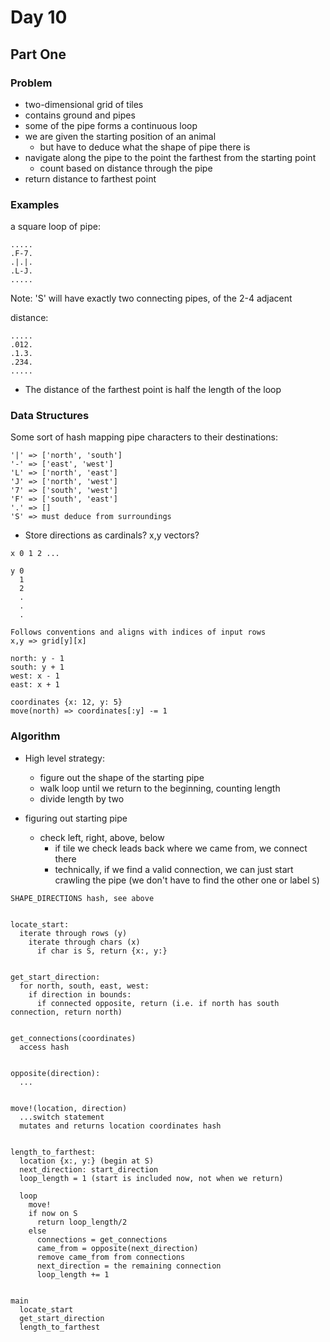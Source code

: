 # Day 10

## Part One

### Problem

- two-dimensional grid of tiles
- contains ground and pipes
- some of the pipe forms a continuous loop
- we are given the starting position of an animal
  - but have to deduce what the shape of pipe there is
- navigate along the pipe to the point the farthest from the starting point
  - count based on distance through the pipe
- return distance to farthest point

### Examples

a square loop of pipe:

```
.....
.F-7.
.|.|.
.L-J.
.....
```

Note: 'S' will have exactly two connecting pipes, of the 2-4 adjacent

distance:

```
.....
.012.
.1.3.
.234.
.....
```

- The distance of the farthest point is half the length of the loop

### Data Structures

Some sort of hash mapping pipe characters to their destinations:

```
'|' => ['north', 'south']
'-' => ['east', 'west']
'L' => ['north', 'east']
'J' => ['north', 'west']
'7' => ['south', 'west']
'F' => ['south', 'east']
'.' => []
'S' => must deduce from surroundings
```

- Store directions as cardinals? x,y vectors?
```
x 0 1 2 ...

y 0
  1
  2
  .
  .
  .

Follows conventions and aligns with indices of input rows
x,y => grid[y][x]

north: y - 1
south: y + 1
west: x - 1
east: x + 1

coordinates {x: 12, y: 5}
move(north) => coordinates[:y] -= 1
```

### Algorithm

- High level strategy:
  - figure out the shape of the starting pipe
  - walk loop until we return to the beginning, counting length
  - divide length by two

- figuring out starting pipe
  - check left, right, above, below
    - if tile we check leads back where we came from, we connect there
    - technically, if we find a valid connection, we can just start crawling the pipe (we don't have to find the other one or label `S`)



```
SHAPE_DIRECTIONS hash, see above


locate_start:
  iterate through rows (y)
    iterate through chars (x)
      if char is S, return {x:, y:}


get_start_direction:
  for north, south, east, west:
    if direction in bounds:
      if connected opposite, return (i.e. if north has south connection, return north)


get_connections(coordinates)
  access hash


opposite(direction):
  ...


move!(location, direction)
  ...switch statement
  mutates and returns location coordinates hash


length_to_farthest:
  location {x:, y:} (begin at S)
  next_direction: start_direction
  loop_length = 1 (start is included now, not when we return)

  loop
    move!
    if now on S
      return loop_length/2
    else
      connections = get_connections
      came_from = opposite(next_direction)
      remove came_from from connections
      next_direction = the remaining connection
      loop_length += 1


main
  locate_start
  get_start_direction
  length_to_farthest
```

